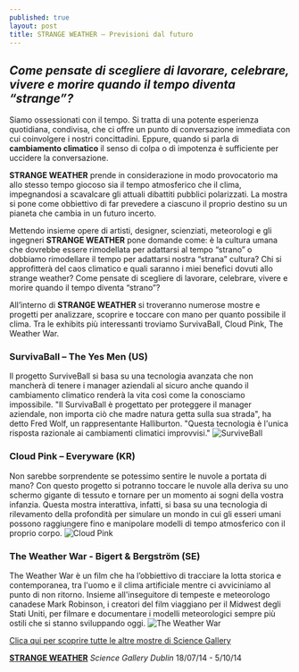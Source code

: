 ```yaml
---
published: true
layout: post
title: STRANGE WEATHER – Previsioni dal futuro
---
```

## _Come pensate di scegliere di lavorare, celebrare, vivere e morire quando il tempo diventa “strange”?_

Siamo ossessionati con il tempo. Si tratta di una potente esperienza quotidiana, condivisa, che ci offre un punto di conversazione immediata con cui coinvolgere i nostri concittadini. Eppure, quando si parla di **cambiamento climatico** il senso di colpa o di impotenza è sufficiente per uccidere la conversazione.

**STRANGE WEATHER** prende in considerazione in modo provocatorio ma allo stesso tempo giocoso sia il tempo atmosferico che il clima, impegnandosi a scavalcare gli attuali dibattiti pubblici polarizzati. La mostra si pone come obbiettivo di far prevedere a ciascuno il proprio destino su un pianeta che cambia in un futuro incerto.

Mettendo insieme opere di artisti, designer, scienziati, meteorologi e gli ingegneri **STRANGE WEATHER** pone domande come: è la cultura umana che dovrebbe essere rimodellata per adattarsi al tempo “strano” o dobbiamo rimodellare il tempo per adattarsi nostra “strana” cultura? Chi si approfitterà del caos climatico e quali saranno i miei benefici dovuti allo strange weather? Come pensate di scegliere di lavorare, celebrare, vivere e morire quando il tempo diventa “strano”?

All’interno di **STRANGE WEATHER** si troveranno numerose mostre e progetti per analizzare, scoprire e toccare con mano per quanto possibile il clima. Tra le exhibits più interessanti troviamo SurvivaBall, Cloud Pink, The Weather War.

### SurvivaBall – The Yes Men (US)
Il progetto SurviveBall si basa su una tecnologia avanzata che non mancherà di tenere i manager aziendali al sicuro anche quando il cambiamento climatico renderà la vita così come la conosciamo impossibile. "Il SurvivaBall è progettato per proteggere il manager aziendale, non importa ciò che madre natura getta sulla sua strada", ha detto Fred Wolf, un rappresentante Halliburton. "Questa tecnologia è l'unica risposta razionale ai cambiamenti climatici improvvisi."
![SurviveBall](http://media.treehugger.com/assets/images/2011/10/Yes-Men-With-Survivaballs.jpg)

### Cloud Pink – Everyware (KR)
Non sarebbe sorprendente se potessimo sentire le nuvole a portata di mano? Con questo progetto si potranno toccare le nuvole alla deriva su uno schermo gigante di tessuto e tornare per un momento ai sogni della vostra infanzia. Questa mostra interattiva, infatti, si basa su una tecnologia di rilevamento della profondità per simulare un mondo in cui gli esseri umani possono raggiungere fino e manipolare modelli di tempo atmosferico con il proprio corpo.
![Cloud Pink](http://mechanicaldummy.com/wp/wp-content/uploads/2012/04/cloud4.jpeg)

### The Weather War - Bigert & Bergström (SE)
The Weather War è un film che ha l’obbiettivo di tracciare la lotta storica e contemporanea, tra l'uomo e il clima artificiale mentre ci avviciniamo al punto di non ritorno. Insieme all'inseguitore di tempeste e meteorologo canadese Mark Robinson, i creatori del film viaggiano per il Midwest degli Stati Uniti, per filmare e documentare i modelli meteorologici sempre più ostili che si stanno sviluppando oggi.
![The Weather War](https://files.list.co.uk/images/2014/04/23/tornadodiverterside-lst136559.jpg)


[Clica qui per scoprire tutte le altre mostre di Science Gallery](https://dublin.sciencegallery.com/archiv)

[**STRANGE WEATHER**](https://dublin.sciencegallery.com/strangeweather)
_Science Gallery Dublin_
 18/07/14 - 5/10/14

